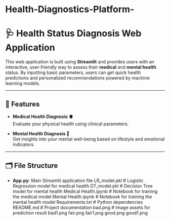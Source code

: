 # Health-Diagnostics-Platform-
# 🩺 Health Status Diagnosis Web Application

This web application is built using **Streamlit** and provides users with an interactive, user-friendly way to assess their **medical** and **mental health** status. By inputting basic parameters, users can get quick health predictions and personalized recommendations powered by machine learning models.

---

## 🚀 Features

- **Medical Health Diagnosis 🫀**  
  Evaluate your physical health using clinical parameters.

- **Mental Health Diagnosis 🧠**  
  Get insights into your mental well-being based on lifestyle and emotional indicators.

---

## 🗂️ File Structure
- **App.py**: Main Streamlit application file
LR_model.pkl # Logistic Regression model for medical health
DT_model.pkl # Decision Tree model for mental health
Medical Health.ipynb # Notebook for training the medical model
Mental Health.ipynb # Notebook for training the mental health model
Requirements.txt # Python dependencies
README.md # Project documentation
bad.png # Image assets for prediction result
bad1.png
fair.png
fair1.png
good.png
good1.png





